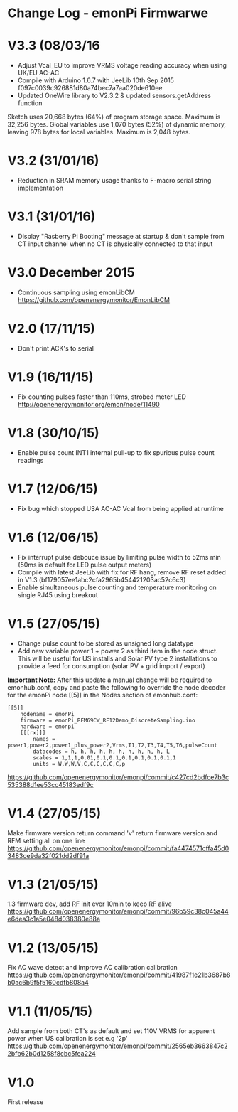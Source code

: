 # Change Log - emonPi Firmwarwe

# V3.3 (08/03/16
 * Adjust Vcal_EU to improve VRMS voltage reading accuracy when using UK/EU AC-AC
 * Compile with Arduino 1.6.7 with JeeLib 10th Sep 2015 f097c0039c926881d80a74bec7a7aa020de610ee
 * Updated OneWire library to V2.3.2 & updated sensors.getAddress function

Sketch uses 20,668 bytes (64%) of program storage space. Maximum is 32,256 bytes.
Global variables use 1,070 bytes (52%) of dynamic memory, leaving 978 bytes for local variables. Maximum is 2,048 bytes.

# V3.2 (31/01/16) 
 * Reduction in SRAM memory usage thanks to F-macro serial string implementation

# V3.1 (31/01/16)
 * Display "Rasberry Pi Booting" message at startup & don't sample from CT input channel when no CT is physically connected to that input

# V3.0 December 2015
  * Continuous sampling using emonLibCM https://github.com/openenergymonitor/EmonLibCM

# V2.0 (17/11/15)
  * Don't print ACK's to serial 

# V1.9 (16/11/15)
  * Fix counting pulses faster than 110ms, strobed meter LED http://openenergymonitor.org/emon/node/11490

# V1.8 (30/10/15)
  * Enable pulse count INT1 internal pull-up to fix spurious pulse count readings
 
# V1.7 (12/06/15)
  * Fix bug which stopped USA AC-AC Vcal from being applied at runtime

# V1.6 (12/06/15)
  * Fix interrupt pulse debouce issue by limiting pulse width to 52ms min (50ms is default for LED pulse output meters) 
  * Compile with latest JeeLib with fix for RF hang, remove RF reset added in V1.3 (bf179057ee1abc2cfa2965b454421203ac52c6c3)
  * Enable simultaneous pulse counting and temperature monitoring on single RJ45 using breakout

# V1.5 (27/05/15)
  * Change pulse count to be stored as unsigned long datatype
  * Add new variable power 1 + power 2 as third item in the node struct. This will be useful for US installs and Solar PV type 2 installations to provide a feed for consumption (solar PV + grid import / export)

**Important Note:**
After this update a manual change will be required to emonhub.conf, copy and paste the following to override the node decoder for the emonPi node [[5]] in the Nodes section of emonhub.conf:
```
[[5]]
    nodename = emonPi
    firmware = emonPi_RFM69CW_RF12Demo_DiscreteSampling.ino
    hardware = emonpi
    [[[rx]]]
        names = power1,power2,power1_plus_power2,Vrms,T1,T2,T3,T4,T5,T6,pulseCount
        datacodes = h, h, h, h, h, h, h, h, h, h, L
        scales = 1,1,1,0.01,0.1,0.1,0.1,0.1,0.1,0.1,1
        units = W,W,W,V,C,C,C,C,C,C,p
```
https://github.com/openenergymonitor/emonpi/commit/c427cd2bdfce7b3c535388d1ee53cc45183edf9c

# V1.4 (27/05/15)
Make firmware version return command 'v' return firmware version and RFM setting all on one line
https://github.com/openenergymonitor/emonpi/commit/fa4474571cffa45d03483ce9da32f021dd2df91a

# V1.3 (21/05/15)
1.3 firmware dev, add RF init ever 10min to keep RF alive
https://github.com/openenergymonitor/emonpi/commit/96b59c38c045a44e6dea3c1a5e048d038380e88a

# V1.2 (13/05/15) 
Fix AC wave detect and improve AC calibration calibration 
https://github.com/openenergymonitor/emonpi/commit/41987f1e21b3687b8b0ac6b9f5f5160cdfb808a4

# V1.1 (11/05/15) 
Add sample from both CT's as default and set 110V VRMS for apparent power when US calibration is set e.g '2p'
https://github.com/openenergymonitor/emonpi/commit/2565eb3663847c22bfb62b0d1258f8cbc5fea224

# V1.0 
First release 







